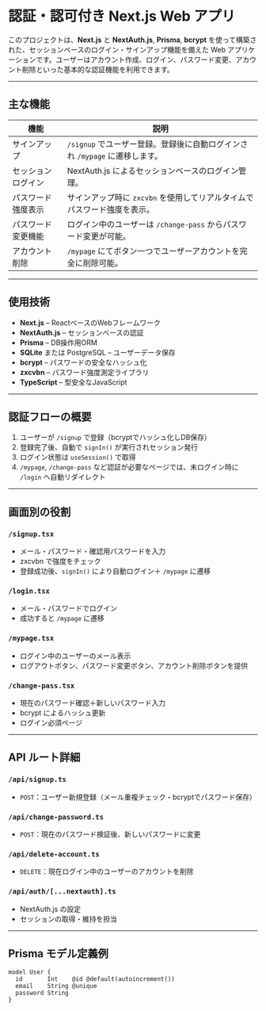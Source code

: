 # 認証・認可付き Next.js Web アプリ

このプロジェクトは、**Next.js** と **NextAuth.js**, **Prisma**, **bcrypt** を使って構築された、セッションベースのログイン・サインアップ機能を備えた Web アプリケーションです。ユーザーはアカウント作成、ログイン、パスワード変更、アカウント削除といった基本的な認証機能を利用できます。

---

## 主な機能

| 機能              | 説明                                                                 |
|-------------------|----------------------------------------------------------------------|
| サインアップ       | `/signup` でユーザー登録。登録後に自動ログインされ `/mypage` に遷移します。       |
| セッションログイン    | NextAuth.js によるセッションベースのログイン管理。                                  |
| パスワード強度表示    | サインアップ時に `zxcvbn` を使用してリアルタイムでパスワード強度を表示。            |
| パスワード変更機能    | ログイン中のユーザーは `/change-pass` からパスワード変更が可能。                   |
| アカウント削除       | `/mypage` にてボタン一つでユーザーアカウントを完全に削除可能。                      |

---

##  使用技術

- **Next.js** – ReactベースのWebフレームワーク
- **NextAuth.js** – セッションベースの認証
- **Prisma** – DB操作用ORM
- **SQLite** または PostgreSQL – ユーザーデータ保存
- **bcrypt** – パスワードの安全なハッシュ化
- **zxcvbn** – パスワード強度測定ライブラリ
- **TypeScript** – 型安全なJavaScript

---

##  認証フローの概要

1. ユーザーが `/signup` で登録（bcryptでハッシュ化しDB保存）
2. 登録完了後、自動で `signIn()` が実行されセッション発行
3. ログイン状態は `useSession()` で取得
4. `/mypage`, `/change-pass` など認証が必要なページでは、未ログイン時に `/login` へ自動リダイレクト

---

##  画面別の役割

### `/signup.tsx`
- メール・パスワード・確認用パスワードを入力
- zxcvbn で強度をチェック
- 登録成功後、`signIn()` により自動ログイン＋ `/mypage` に遷移

### `/login.tsx`
- メール・パスワードでログイン
- 成功すると `/mypage` に遷移

### `/mypage.tsx`
- ログイン中のユーザーのメール表示
- ログアウトボタン、パスワード変更ボタン、アカウント削除ボタンを提供

### `/change-pass.tsx`
- 現在のパスワード確認＋新しいパスワード入力
- bcrypt によるハッシュ更新
- ログイン必須ページ

---

##  API ルート詳細

### `/api/signup.ts`
- `POST`：ユーザー新規登録（メール重複チェック・bcryptでパスワード保存）

### `/api/change-password.ts`
- `POST`：現在のパスワード検証後、新しいパスワードに変更

### `/api/delete-account.ts`
- `DELETE`：現在ログイン中のユーザーのアカウントを削除

### `/api/auth/[...nextauth].ts`
- NextAuth.js の設定
- セッションの取得・維持を担当

---

##  Prisma モデル定義例

```prisma
model User {
  id       Int    @id @default(autoincrement())
  email    String @unique
  password String
}

